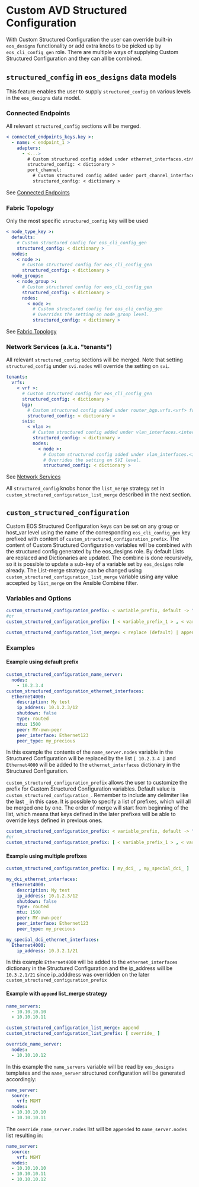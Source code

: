 # Custom AVD Structured Configuration

With Custom Structured Configuration the user can override built-in `eos_designs` functionality or add extra knobs to be picked up by `eos_cli_config_gen` role.
There are multiple ways of supplying Custom Structured Configuration and they can all be combined.

## `structured_config` in `eos_designs` data models

This feature enables the user to supply `structured_config` on various levels in the `eos_designs` data model.

### Connected Endpoints

All relevant `structured_config` sections will be merged.

```yaml
< connected_endpoints_keys.key >:
  - name: < endpoint_1 >
    adapters:
      - <...>
        # Custom structured config added under ethernet_interfaces.<interface> for eos_cli_config_gen
        structured_config: < dictionary >
        port_channel:
          # Custom structured config added under port_channel_interfaces.<interface> for eos_cli_config_gen
          structured_config: < dictionary >
```

See [Connected Endpoints]('connected-endpoints.md')

### Fabric Topology

Only the most specific `structured_config` key will be used

```yaml
< node_type_key >:
  defaults:
    # Custom structured config for eos_cli_config_gen
    structured_config: < dictionary >
  nodes:
    < node >:
      # Custom structured config for eos_cli_config_gen
      structured_config: < dictionary >
  node_groups:
    < node_group >:
      # Custom structured config for eos_cli_config_gen
      structured_config: < dictionary >
      nodes:
        < node >:
          # Custom structured config for eos_cli_config_gen
          # Overrides the setting on node_group level.
          structured_config: < dictionary >
```

See [Fabric Topology]('fabric-topology.md')

### Network Services (a.k.a. "tenants")

All relevant `structured_config` sections will be merged. Note that setting `structured_config` under `svi.nodes` will override the setting on `svi`.

```yaml
tenants:
  vrfs:
    < vrf >:
      # Custom structured config for eos_cli_config_gen
      structured_config: < dictionary >
      bgp:
        # Custom structured config added under router_bgp.vrfs.<vrf> for eos_cli_config_gen
        structured_config: < dictionary >
      svis:
        < vlan >:
          # Custom structured config added under vlan_interfaces.<interface> for eos_cli_config_gen
          structured_config: < dictionary >
          nodes:
            < node >:
              # Custom structured config added under vlan_interfaces.<interface> for eos_cli_config_gen
              # Overrides the setting on SVI level.
              structured_config: < dictionary >
```

See [Network Services]('network-services.md')

All `structured_config` knobs honor the `list_merge` strategy set in `custom_structured_configuration_list_merge` described in the next section.

## `custom_structured_configuration`

Custom EOS Structured Configuration keys can be set on any group or host_var level using the name
of the corresponding `eos_cli_config_gen` key prefixed with content of `custom_structured_configuration_prefix`.
The content of Custom Structured Configuration variables will be combined with the structured config generated by the eos_designs role.
By default Lists are replaced and Dictionaries are updated. The combine is done recursively, so it is possible to update a sub-key of a variable set by
`eos_designs` role already.
The List-merge strategy can be changed using `custom_structured_configuration_list_merge` variable using any value accepted by `list_merge` on the Ansible Combine filter.

### Variables and Options

```yaml
custom_structured_configuration_prefix: < variable_prefix, default -> "custom_structured_configuration_" >
#or
custom_structured_configuration_prefix: [ < variable_prefix_1 > , < variable_prefix_2 > , < variable_prefix_3 > ]

custom_structured_configuration_list_merge: < replace (default) | append | keep | prepend | append_rp | prepend_rp >
```

### Examples

#### Example using default prefix

```yaml
custom_structured_configuration_name_server:
  nodes:
    - 10.2.3.4
custom_structured_configuration_ethernet_interfaces:
  Ethernet4000:
    description: My test
    ip_address: 10.1.2.3/12
    shutdown: false
    type: routed
    mtu: 1500
    peer: MY-own-peer
    peer_interface: Ethernet123
    peer_type: my_precious
```

In this example the contents of the `name_server.nodes` variable in the Structured Configuration will be replaced by the list `[ 10.2.3.4 ]`
and `Ethernet4000` will be added to the `ethernet_interfaces` dictionary in the Structured Configuration.

`custom_structured_configuration_prefix` allows the user to customize the prefix for Custom Structured Configuration variables.
Default value is `custom_structured_configuration_`. Remember to include any delimiter like the last `_` in this case.
It is possible to specify a list of prefixes, which will all be merged one by one. The order of merge will start from beginning of the list, which means that keys defined in the later prefixes will be able to override keys defined in previous ones.

```yaml
custom_structured_configuration_prefix: < variable_prefix, default -> "custom_structured_configuration_" >
#or
custom_structured_configuration_prefix: [ < variable_prefix_1 > , < variable_prefix_2 > , < variable_prefix_3 > ]
```

#### Example using multiple prefixes

```yaml
custom_structured_configuration_prefix: [ my_dci_ , my_special_dci_ ]

my_dci_ethernet_interfaces:
  Ethernet4000:
    description: My test
    ip_address: 10.1.2.3/12
    shutdown: false
    type: routed
    mtu: 1500
    peer: MY-own-peer
    peer_interface: Ethernet123
    peer_type: my_precious

my_special_dci_ethernet_interfaces:
  Ethernet4000:
    ip_address: 10.3.2.1/21
```

In this example  `Ethernet4000` will be added to the `ethernet_interfaces` dictionary in the Structured Configuration and the ip_address will be `10.3.2.1/21` since ip_adddress was overridden on the later `custom_structured_configuration_prefix`

#### Example with `append` list_merge strategy

```yaml
name_servers:
  - 10.10.10.10
  - 10.10.10.11

custom_structured_configuration_list_merge: append
custom_structured_configuration_list_prefix: [ override_ ]

override_name_server:
  nodes:
  - 10.10.10.12
```

In this example the `name_servers` variable will be read by `eos_designs` templates and the `name_server` structured configuration will be generated accordingly:

```yaml
name_server:
  source:
    vrf: MGMT
  nodes:
  - 10.10.10.10
  - 10.10.10.11
```

The `override_name_server.nodes` list will be `appended` to `name_server.nodes` list resulting in:

```yaml
name_server:
  source:
    vrf: MGMT
  nodes:
  - 10.10.10.10
  - 10.10.10.11
  - 10.10.10.12
```
